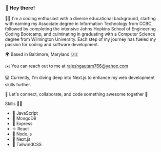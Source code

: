 
### 👋 Hey there! 

👨‍💻 I'm a coding enthusiast with a diverse educational background, starting with earning my Associate degree in Information Technology from CCBC, followed by completing the intensive Johns Hopkins School of Engineering Coding Bootcamp, and culminating in graduating with a Computer Science degree from Wilmington University. Each step of my journey has fueled my passion for coding and software development.

🌍 Based in Baltimore, Maryland 🇺🇸

✉️ You can reach out to me at [rajeshgautam766@yahoo.com](mailto:rajeshgautam766@yahoo.com)

💻 Currently, I'm diving deep into Next.js to enhance my web development skills further.

🤝 Let's connect, collaborate, and code something awesome together 🙏

Skills 💪🏻

- 📝 JavaScript
- 🍃 MongoDB
- 🚀 Express
- ⚛️ React
- 📡 Node.js
- 🔖 Next.js
- 🎨 TailwindCSS
